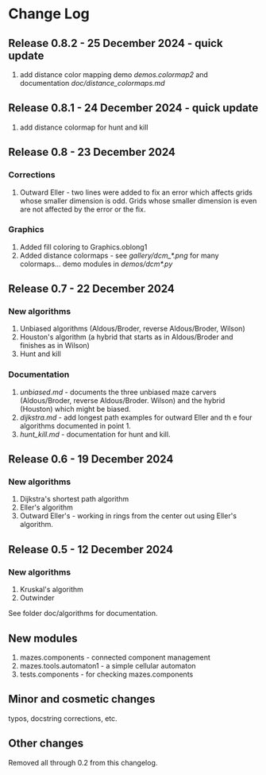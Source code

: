 # Change Log

## Release 0.8.2 - 25 December 2024 - quick update

1. add distance color mapping demo *demos.colormap2* and documentation *doc/distance\_colormaps.md*

## Release 0.8.1 - 24 December 2024 - quick update

1. add distance colormap for hunt and kill

## Release 0.8 - 23 December 2024

### Corrections

1. Outward Eller - two lines were added to fix an error which affects grids whose smaller dimension is odd.  Grids whose smaller dimension is even are not affected by the error or the fix.

### Graphics

1. Added fill coloring to Graphics.oblong1
2. Added distance colormaps - see *gallery/dcm_\*.png* for many colormaps... demo modules in *demos/dcm\*.py*

## Release 0.7 - 22 December 2024

### New algorithms

1.  Unbiased algorithms (Aldous/Broder, reverse Aldous/Broder, Wilson)
2.  Houston's algorithm (a hybrid that starts as in Aldous/Broder and finishes as in Wilson)
3.  Hunt and kill

### Documentation

1.  *unbiased.md* - documents the three unbiased maze carvers (Aldous/Broder, reverse Aldous/Broder. Wilson) and the hybrid (Houston) which might be biased.
2.  *dijkstra.md* - add longest path examples for outward Eller and th e four algorithms documented in point 1.
3.   *hunt\_kill.md* - documentation for hunt and kill.

## Release 0.6 - 19 December 2024

### New algorithms

1.  Dijkstra's shortest path algorithm
2.  Eller's algorithm
3.  Outward Eller's - working in rings from the center out using Eller's algorithm.

## Release 0.5 - 12 December 2024

### New algorithms

1.  Kruskal's algorithm
2.  Outwinder

See folder doc/algorithms for documentation.

## New modules

1.  mazes.components - connected component management
2.  mazes.tools.automaton1 - a simple cellular automaton
3.  tests.components - for checking mazes.components

## Minor and cosmetic changes

typos, docstring corrections, etc.

## Other changes

Removed all through 0.2 from this changelog.

